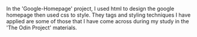 In the 'Google-Homepage' project, I used html to design the google homepage then used css to style. They tags and styling techniques I have applied are some of those that I have come across during my study in the 'The Odin Project' materials.
